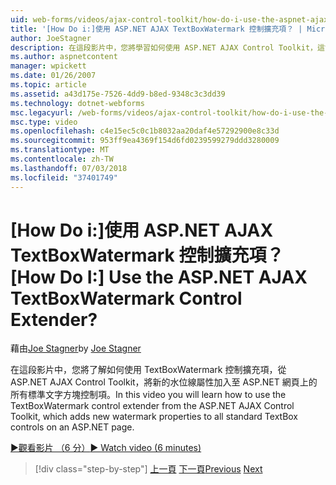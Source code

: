 ```yaml
---
uid: web-forms/videos/ajax-control-toolkit/how-do-i-use-the-aspnet-ajax-textboxwatermark-control-extender
title: '[How Do i:]使用 ASP.NET AJAX TextBoxWatermark 控制擴充項？ | Microsoft Docs'
author: JoeStagner
description: 在這段影片中，您將學習如何使用 ASP.NET AJAX Control Toolkit，這會加入新的水位線屬性，以從 TextBoxWatermark 控制擴充項...
ms.author: aspnetcontent
manager: wpickett
ms.date: 01/26/2007
ms.topic: article
ms.assetid: a43d175e-7526-4dd9-b8ed-9348c3c3dd39
ms.technology: dotnet-webforms
msc.legacyurl: /web-forms/videos/ajax-control-toolkit/how-do-i-use-the-aspnet-ajax-textboxwatermark-control-extender
msc.type: video
ms.openlocfilehash: c4e15ec5c0c1b8032aa20daf4e57292900e8c33d
ms.sourcegitcommit: 953ff9ea4369f154d6fd0239599279ddd3280009
ms.translationtype: MT
ms.contentlocale: zh-TW
ms.lasthandoff: 07/03/2018
ms.locfileid: "37401749"
---
```

<a name="how-do-i-use-the-aspnet-ajax-textboxwatermark-control-extender"></a><span data-ttu-id="58889-104">[How Do i:]使用 ASP.NET AJAX TextBoxWatermark 控制擴充項？</span><span class="sxs-lookup"><span data-stu-id="58889-104">[How Do I:] Use the ASP.NET AJAX TextBoxWatermark Control Extender?</span></span>
====================
<span data-ttu-id="58889-105">藉由[Joe Stagner](https://github.com/JoeStagner)</span><span class="sxs-lookup"><span data-stu-id="58889-105">by [Joe Stagner](https://github.com/JoeStagner)</span></span>

<span data-ttu-id="58889-106">在這段影片中，您將了解如何使用 TextBoxWatermark 控制擴充項，從 ASP.NET AJAX Control Toolkit，將新的水位線屬性加入至 ASP.NET 網頁上的所有標準文字方塊控制項。</span><span class="sxs-lookup"><span data-stu-id="58889-106">In this video you will learn how to use the TextBoxWatermark control extender from the ASP.NET AJAX Control Toolkit, which adds new watermark properties to all standard TextBox controls on an ASP.NET page.</span></span>

[<span data-ttu-id="58889-107">&#9654;觀看影片 （6 分）</span><span class="sxs-lookup"><span data-stu-id="58889-107">&#9654; Watch video (6 minutes)</span></span>](https://channel9.msdn.com/Blogs/ASP-NET-Site-Videos/how-do-i-use-the-aspnet-ajax-textboxwatermark-control-extender)

> [!div class="step-by-step"]
> <span data-ttu-id="58889-108">[上一頁](how-do-i-use-the-aspnet-ajax-cascadingdropdown-control-extender.md)
> [下一頁](how-do-i-use-the-aspnet-ajax-popup-control-extender.md)</span><span class="sxs-lookup"><span data-stu-id="58889-108">[Previous](how-do-i-use-the-aspnet-ajax-cascadingdropdown-control-extender.md)
[Next](how-do-i-use-the-aspnet-ajax-popup-control-extender.md)</span></span>
